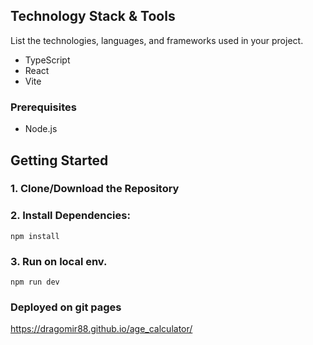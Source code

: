 ## Technology Stack & Tools
 
List the technologies, languages, and frameworks used in your project.

- TypeScript 
- React
- Vite

### Prerequisites
- Node.js
  
## Getting Started

### 1. Clone/Download the Repository

### 2. Install Dependencies:
`npm install`

### 3. Run on local env.
`npm run dev`
 
### Deployed on git pages

https://dragomir88.github.io/age_calculator/